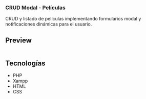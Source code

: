 ### CRUD Modal - Películas
CRUD y listado de películas implementando formularios modal y notificaciones dinámicas para el usuario.

## Preview

<img width="700px" href="">

## Tecnologías
- PHP
- Xampp
- HTML
- CSS
